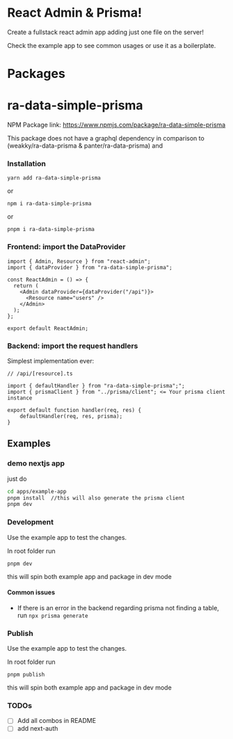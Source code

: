 # React Admin & Prisma!

Create a fullstack react admin app adding just one file on the server!

Check the example app to see common usages or use it as a boilerplate.

# Packages

# ra-data-simple-prisma

NPM Package link: https://www.npmjs.com/package/ra-data-simple-prisma

This package does not have a graphql dependency in comparison to (weakky/ra-data-prisma & panter/ra-data-prisma) and

### Installation

```
yarn add ra-data-simple-prisma
```

or

```
npm i ra-data-simple-prisma
```

or

```
pnpm i ra-data-simple-prisma
```

### Frontend: import the DataProvider

```
import { Admin, Resource } from "react-admin";
import { dataProvider } from "ra-data-simple-prisma";

const ReactAdmin = () => {
  return (
    <Admin dataProvider={dataProvider("/api")}>
      <Resource name="users" />
    </Admin>
  );
};

export default ReactAdmin;
```

### Backend: import the request handlers

Simplest implementation ever:

```
// /api/[resource].ts

import { defaultHandler } from "ra-data-simple-prisma";";
import { prismaClient } from "../prisma/client"; <= Your prisma client instance

export default function handler(req, res) {
    defaultHandler(req, res, prisma);
}
```

## Examples

### demo nextjs app

just do

```bash
cd apps/example-app
pnpm install  //this will also generate the prisma client
pnpm dev
```

### Development

Use the example app to test the changes.

In root folder run

```
pnpm dev
```

this will spin both example app and package in dev mode

#### Common issues

- If there is an error in the backend regarding prisma not finding a table, run `npx prisma generate`

### Publish

Use the example app to test the changes.

In root folder run

```
pnpm publish
```

this will spin both example app and package in dev mode

### TODOs

- [ ] Add all combos in README
- [ ] add next-auth

